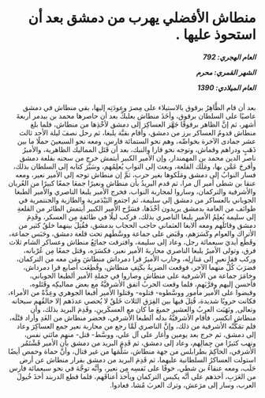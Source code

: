 <h1 dir="rtl">منطاش الأفضلي يهرب من دمشق بعد أن استحوذ عليها  .</h1>

<h5 dir="rtl">العام الهجري:  792

الشهر القمري: محرم

العام الميلادي: 1390</h5>

<p dir="rtl">بعد أن قام الظَّاهِرُ برقوق بالاستيلاء على مِصرَ وعودَتِه إليها، بقي منطاش في دمشق عاصيًا على السلطان برقوق، وأخَذَ منطاش بعلبكَّ بعد أن حاصرها محمد بن بيدمر أربعةَ أشهر، ثم إنَّ الظاهر برقوقًا جَهَّز العساكِرَ إلى دمشق لأخْذِها من منطاش، فلما بلغ منطاش قدومُ العساكر برز من دمشق، وأقام بقبَّة يلبغا، ثم رحل نصفَ ليلة الأحد ثالث عشر جمادى الآخرة بخواصِّه، وهم نحو الستمائة فارس، ومعه نحو السبعينَ حملًا ما بين ذَهَبٍ ودراهم وقماش، وتوجه نحو قارا والنبك، بعد أن قَتَل المماليك الظاهرية، والأميرُ ناصر الدين محمد بن المهمندار، وإن الأمير الكبير أيتمش خرج من سجنه بقلعة دمشق وأفرجَ عَمَّن بها، ومَلَك القلعة، وبعث إلى النوابِ يُعلِمُهم، وسَيَّرَ كتابه إلى السلطان بذلك، فسار النوابُ إلى دمشق ومَلَكوها بغير حرب، ثمَّ إن منطاش توجه إلى الأمير نعير، ومعه عنقا بن شطى أمير آل مرا، ثم قدم البريدُ بأن منطاش ونعيرًا جمعَا جمعًا كبيرًا من العُربان والأشرفية والتركمان، وساروا لمحاربة النواب، فخرج الأمير يلبغا الناصري والأمير ألطبغا الجوباني بالعساكر من دمشق إلى سليمة، ثم اجتمع البَيْدَمرية والطازية والجنتمرية في طوائف من العامة بدمشق يريدون أخْذَها، فسَرَّح الأمير الكبير أيتمش الطائر من القلعةِ إلى سليمة يُعلِمُ الأمير يلبغا الناصري بذلك، فركب ليلًا في طائفةٍ مِن العسكر، وقَدِمَ دمشق وقاتَلَهم ومعه ألابغا العثماني حاجب الحجاب بدمشق، فقُتِلَ بينهما خلقٌ كثير من الأتراك والعوام وكَسَرَهم، وقَبَض على جماعة ووسَّطَهم تحت قلعة دمشق، وحَبَس جماعة، وقَطَع أيديَ سبعمائة رجل، وعاد إلى سليمة، وافترقت جمائِعُ منطاش وعساكر الشام ثلاث فرق، وتولى الأميرُ يلبغا الناصري محاربةَ الأمير نعير، فكسَرَه، وقتل جمعًا مِن عُرْبانه، وركب قفا نعيرٍ إلى مَنازِلِه، وحارب الأميرُ قرا دمرداش منطاشَ ومَن معه من التركمان، فضرَبَ كُلٌّ منهما الآخر، فوقعت الضربةُ بكَتِفِ منطاش، وقُطِعَت أصابع قرا دمرداش، وخامَرَ جماعة من الأشرفية على منطاش وصاروا في جملةِ الأمير ألطبغا الجوباني، فأحسن إليهم وقرَّبَهم، فلما وقعت الحربُ اتفق الأشرفيَّةُ مع بعض مماليكِه وقَتَلوه، وقبضوا على الأمير مأمور ووسَّطوه- قتلوه- وقتلوا الأمير أقبغا الجوهري وعِدَّةً من الأمراء، فكانت حروبًا شديدة، قُتِلَ فيها بين الفِرَق الثلاث خَلقٌ لا يُحصي عددَهم إلا خالقُهم سبحانه وتعالى, ونَهَبَت العربُ والعشير جميعَ ما كان مع العسكَرينِ، وقَدِمَ البريد بذلك، وأن منطاش انكسر، فأقام الأشرفيَّةُ بدله ألطبغا الأشرفي، فحضر منطاش من الغَدِ وأراد قتْلَه، فلم تمَكِّنْه الأشرفية من ذلك، وإنَّ الناصري لَمَّا رجع من محاربة نعير جمع العساكِرَ وعاد إلى دمشق، ثم خرج بعد يومين وأغار على آل علي، ووسَّط- قتل- منهم مائتي نفس، ونهب كثيرًا من جِمالِهم، وعاد إلى دمشق، ثم قَدِمَ البريد من دمشق بأن الأمير قَشْتَمُر الأشرفي، الحاكِمَ بطرابلس من جهة منطاش، سَلَّمَها من غير قتال، وأنَّ حماة وحمص أيضًا استولت العساكرُ السلطانية عليهما، ثم قَدِمَ البريد من دمشق بفرار منطاش عن أرض حَلَب، ومعه عنقاءُ بن شطي، خوفًا على نَفسِه مِن نعير، وأنَّه توجَّهَ في نحو سبعمائة فارس من العَرَبِ، أخذهم على أنَّه يكبس التركمان ويأخذ أعناقَهم، فلما قطع الدربند أخذَ خُيولَ العرب، وسار إلى مرَعش، وترك العربَ مُشا، فعادوا.</p></br>
